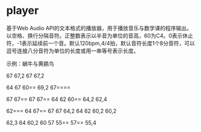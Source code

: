 # player
基于Web Audio API的文本格式的播放器，用于播放音乐与数学课的程序输出。
以空格、换行分隔音符。正整数表示以半音为单位的音高，60为C4。0表示休止符，-1表示延续前一个音。默认120bpm,4/4拍，默认音符长度1个8分音符，可以逗号连接八分音符为单位的长度或用一串等号表示长度。

示例：蜗牛与黄鹂鸟

67 67,2 67 67,2

64 67 60== 69,2 67====

67 67== 67 67== 64 62 60== 64,2 62,4

62=== 64 67== 67 67 64,2 64 62 60,2 60,2

62,3 64 60,2 60 57 55== 57== 55,4

